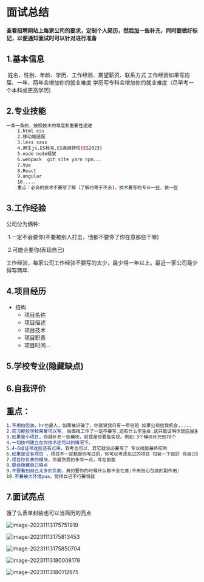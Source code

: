 # 面试总结

**查看招聘网站上每家公司的要求，定制个人简历，然后加一些补充，同时要做好标记，以便通知面试时可以针对进行准备**

## 1.基本信息

​	姓名、性别、年龄、学历、工作经验、期望薪资、联系方式
​	工作经验如果写应届、一年、两年会增加你的就业难度
​	学历写专科会增加你的就业难度（尽早考一个本科或更高学历)

## 2.专业技能

```bash
一条一条的，按照技术的难度和重要性递进
	1.html css 
	2.移动端适配
	3.less sass
	4.原生js,ES标准,ES高级特性(ES2023)
	5.node node框架
	6.webpack  git vite yarn npm...
	7.Vue
	8.React
	9.angular
	10.....
	重点：必会的技术不要写了解（了解约等于不会)，技术要写的专业一些，装一些
```

## 3.工作经验

公司分为俩种:

​	1.一定不会要你(不要被别人打击，他都不要你了你在意那些干嘛)

​	2.可能会要你(表现自己)

工作经验，每家公司工作经验不要写的太少，最少得一年以上。最近一家公司最少得写两年.

## 4.项目经历

- 结构
  - 项目名称
  - 项目描述
  - 项目技术
  - 项目职责
  - 项目时间...

## 5.学校专业(隐藏缺点)

## 6.自我评价



## 重点：

```css
1.不用怕包装，hr也是人，如果被识破了，你就说我只有一年经验 如果公司给我机会.....
2.实习那些学校荣誉可以写, 后面找工作了一定不要写,还有什么学生会,这只能证明你是应届生
3.如果是小项目，你就补充一些模块，前提是你要能实现。例如:3个模块补充到78个
4.一切技巧建立在你技术还可以的情况下。
5.4-6级证书这些还有点用，软考也可以，其它就没必要写了 专业技能最终哎哟
6.如果是没有项目 ，项目不一定都是你写过的，你可以考虑见过的项目 包装一下就好 你自己要能想办法实现它
7.项目你负责的模块，你最熟悉的多写一点，写在前面  
8.要会隐藏自己缺点  
9.不要看到自己太多的负面，真的要你的时候什么都不会在意(不用担心包装的副作用)
10.不要被大环境pua，觉得自己不行要将就
```



## 7.面试亮点

饿了么表单封装也可以当简历的亮点





![image-20231113175751919](https://ttqblogimg.oss-cn-beijing.aliyuncs.com/image-20231113175751919.png)

![image-20231113175813453](https://ttqblogimg.oss-cn-beijing.aliyuncs.com/image-20231113175813453.png)

![image-20231113175850704](https://ttqblogimg.oss-cn-beijing.aliyuncs.com/image-20231113175850704.png)

![image-20231113180008178](https://ttqblogimg.oss-cn-beijing.aliyuncs.com/image-20231113180008178.png)

![image-20231113180112975](https://ttqblogimg.oss-cn-beijing.aliyuncs.com/image-20231113180112975.png)
